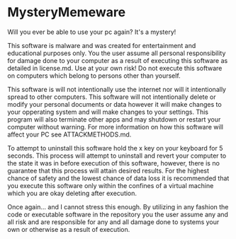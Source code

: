 # MysteryMemeware
Will you ever be able to use your pc again? It's a mystery!

This software is malware and was created for entertainment and educational purposes only. You the user assume all personal responsibility for damage done to your computer as a result of executing this software as detailed in license.md. Use at your own risk! Do not execute this software on computers which belong to persons other than yourself.

This software is will not intentionally use the internet nor will it intentionally spread to other computers. This software will not intentionally delete or modify your personal documents or data however it will make changes to your opperating system and will make changes to your settings. This program will also terminate other apps and may shutdown or restart your computer without warning. For more information on how this software will affect your PC see ATTACKMETHODS.md.



To attempt to uninstall this software hold the x key on your keyboard for 5 seconds. This process will attempt to uninstall and revert your computer to the state it was in before execution of this software, however, there is no guarantee that this process will attain desired results. For the highest chance of safety and the lowest chance of data loss it is recommended that you execute this software only within the confines of a virtual machine which you are okay deleting after execution.

Once again... and I cannot stress this enough. By utilizing in any fashion the code or executable software in the repository you the user assume any and all risk and are responsible for any and all damage done to systems your own or otherwise as a result of execution.